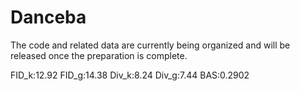 # Danceba

The code and related data are currently being organized and will be released once the preparation is complete.



FID_k:12.92  FID_g:14.38  Div_k:8.24  Div_g:7.44  BAS:0.2902
